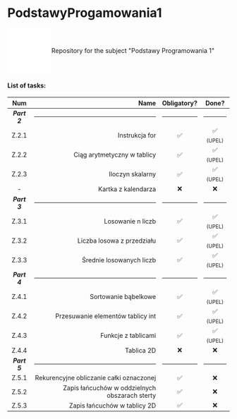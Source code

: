 # PodstawyProgamowania1

<div style="display: flex; align-items: center;">
<img src="./img/agh.png" width="100px"></img>
Repository for the subject "Podstawy Programowania 1"
</div>

#### List of tasks:

|     Num      |                                           Name | Obligatory? |        Done?         |
| :----------: | ---------------------------------------------: | :---------: | :------------------: |
| **_Part 2_** |                                           <hr> |    <hr>     |         <hr>         |
|    Z.2.1     |                                 Instrukcja for |     ✅      | ✅ <sub>(UPEL)</sub> |
|    Z.2.2     |                    Ciąg arytmetyczny w tablicy |     ✅      | ✅ <sub>(UPEL)</sub> |
|    Z.2.3     |                               Iloczyn skalarny |     ✅      | ✅ <sub>(UPEL)</sub> |
|      -       |                            Kartka z kalendarza |     ❌      |          ❌          |
| **_Part 3_** |                                           <hr> |    <hr>     |         <hr>         |
|    Z.3.1     |                              Losowanie n liczb |     ✅      | ✅ <sub>(UPEL)</sub> |
|    Z.3.2     |                     Liczba losowa z przedziału |     ✅      | ✅ <sub>(UPEL)</sub> |
|    Z.3.3     |                       Średnie losowanych liczb |     ✅      | ✅ <sub>(UPEL)</sub> |
| **_Part 4_** |                                           <hr> |    <hr>     |         <hr>         |
|    Z.4.1     |                           Sortowanie bąbelkowe |     ✅      | ✅ <sub>(UPEL)</sub> |
|    Z.4.2     |              Przesuwanie elementów tablicy int |     ✅      | ✅ <sub>(UPEL)</sub> |
|    Z.4.3     |                            Funkcje z tablicami |     ✅      | ✅ <sub>(UPEL)</sub> |
|    Z.4.4     |                                     Tablica 2D |     ❌      |          ❌          |
| **_Part 5_** |                                           <hr> |    <hr>     |         <hr>         |
|    Z.5.1     |       Rekurencyjne obliczanie całki oznaczonej |     ✅      |          ❌          |
|    Z.5.2     | Zapis łańcuchów w oddzielnych obszarach sterty |     ✅      |          ❌          |
|    Z.5.3     |                   Zapis łańcuchów w tablicy 2D |     ✅      |          ❌          |
